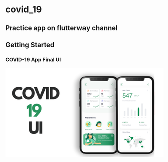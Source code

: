# covid_19

## Practice app on flutterway channel

## Getting Started


### COVID-19 App Final UI

![App UI](/UI.png)
